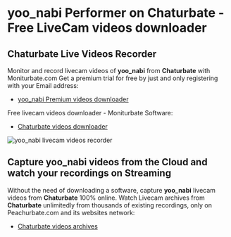 # yoo_nabi Performer on Chaturbate - Free LiveCam videos downloader

## Chaturbate Live Videos Recorder

Monitor and record livecam videos of **yoo_nabi** from **Chaturbate** with Moniturbate.com
Get a premium trial for free by just and only registering with your Email address:
* [yoo_nabi Premium videos downloader](https://moniturbate.com/request-demo-licence-key.html)

Free livecam videos downloader - Moniturbate Software:
* [Chaturbate videos downloader](https://moniturbate.com/moniturbate-download-software.html)

![yoo_nabi livecam videos recorder](https://peachurnet.com/templates/moniturbate-software.png)


## Capture yoo_nabi videos from the Cloud and watch your recordings on Streaming

Without the need of downloading a software, capture **yoo_nabi** livecam videos from **Chaturbate** 100% online.
Watch Livecam archives from **Chaturbate** unlimitedly from thousands of existing recordings, only on Peachurbate.com and its websites network:
* [Chaturbate videos archives](https://peachurnet.com/)